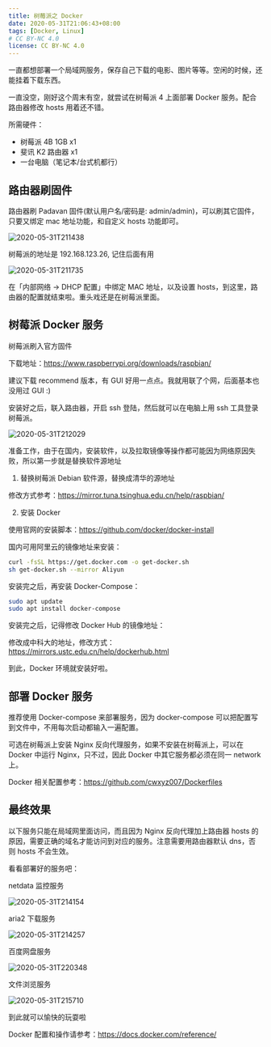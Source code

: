 ```yaml
---
title: 树莓派之 Docker
date: 2020-05-31T21:06:43+08:00
tags: [Docker, Linux]
# CC BY-NC 4.0
license: CC BY-NC 4.0
---
```


一直都想部署一个局域网服务，保存自己下载的电影、图片等等。空闲的时候，还能挂着下载东西。

一直没空，刚好这个周末有空，就尝试在树莓派 4 上面部署 Docker 服务。配合路由器修改 hosts 用着还不错。

所需硬件：

- 树莓派 4B 1GB x1
- 斐讯 K2 路由器 x1
- 一台电脑（笔记本/台式机都行）

<!-- more -->

## 路由器刷固件

路由器刷 Padavan 固件(默认用户名/密码是: admin/admin)，可以刷其它固件，只要又绑定 mac 地址功能，和自定义 hosts 功能即可。

![2020-05-31T211438](./docker-on-raspberrypi/2020-05-31T211438.png)

树莓派的地址是 192.168.123.26, 记住后面有用

![2020-05-31T211735](./docker-on-raspberrypi/2020-05-31T211735.png)

在「内部网络 -> DHCP 配置」中绑定 MAC 地址，以及设置 hosts，到这里，路由器的配置就结束啦。重头戏还是在树莓派里面。

## 树莓派 Docker 服务

树莓派刷入官方固件

下载地址：https://www.raspberrypi.org/downloads/raspbian/

建议下载 recommend 版本，有 GUI 好用一点点。我就用联了个网，后面基本也没用过 GUI :)

安装好之后，联入路由器，开启 ssh 登陆，然后就可以在电脑上用 ssh 工具登录树莓派。

![2020-05-31T212029](./docker-on-raspberrypi/2020-05-31T212029.png)

准备工作，由于在国内，安装软件，以及拉取镜像等操作都可能因为网络原因失败，所以第一步就是替换软件源地址

1. 替换树莓派 Debian 软件源，替换成清华的源地址

修改方式参考：https://mirror.tuna.tsinghua.edu.cn/help/raspbian/

2. 安装 Docker

使用官网的安装脚本：https://github.com/docker/docker-install

国内可用阿里云的镜像地址来安装：

```sh
curl -fsSL https://get.docker.com -o get-docker.sh
sh get-docker.sh --mirror Aliyun
```

安装完之后，再安装 Docker-Compose：

```sh
sudo apt update
sudo apt install docker-compose
```

安装完之后，记得修改 Docker Hub 的镜像地址：

修改成中科大的地址，修改方式：https://mirrors.ustc.edu.cn/help/dockerhub.html

到此，Docker 环境就安装好啦。

## 部署 Docker 服务

推荐使用 Docker-compose 来部署服务，因为 docker-compose 可以把配置写到文件中，不用每次启动都输入一遍配置。

可选在树莓派上安装 Nginx 反向代理服务，如果不安装在树莓派上，可以在 Docker 中运行 Nginx，只不过，因此 Docker 中其它服务都必须在同一 network 上。

Docker 相关配置参考：https://github.com/cwxyz007/Dockerfiles

## 最终效果

以下服务只能在局域网里面访问，而且因为 Nginx 反向代理加上路由器 hosts 的原因，需要正确的域名才能访问到对应的服务。注意需要用路由器默认 dns，否则 hosts 不会生效。

看看部署好的服务吧：

netdata 监控服务

![2020-05-31T214154](./docker-on-raspberrypi/2020-05-31T214154.png)

aria2 下载服务

![2020-05-31T214257](./docker-on-raspberrypi/2020-05-31T214257.png)

百度网盘服务

![2020-05-31T220348](./docker-on-raspberrypi/2020-05-31T220348.png)

文件浏览服务

![2020-05-31T215710](./docker-on-raspberrypi/2020-05-31T215710.png)

到此就可以愉快的玩耍啦

Docker 配置和操作请参考：https://docs.docker.com/reference/
